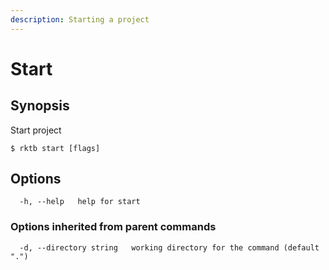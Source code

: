 ```yaml
---
description: Starting a project
---
```


# Start

## Synopsis

Start project

```shell-session
$ rktb start [flags]
```

## Options

```shell-session
  -h, --help   help for start
```

### Options inherited from parent commands

```shell-session
  -d, --directory string   working directory for the command (default ".")
```

